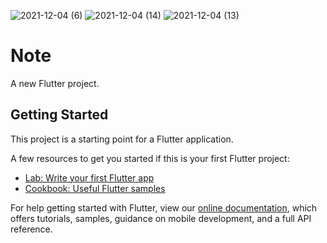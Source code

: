 ![2021-12-04 (6)](https://user-images.githubusercontent.com/55625153/145917527-e1086d97-6e46-49b7-bf1c-0a9a89674812.png)
![2021-12-04 (14)](https://user-images.githubusercontent.com/55625153/145917445-f396e04d-0787-49ee-a55b-8815cd7cebb5.png)
![2021-12-04 (13)](https://user-images.githubusercontent.com/55625153/145917290-f1fae35e-8cea-495c-8550-3e1e51a1caae.png)
# Note

A new Flutter project.

## Getting Started

This project is a starting point for a Flutter application.

A few resources to get you started if this is your first Flutter project:

- [Lab: Write your first Flutter app](https://flutter.dev/docs/get-started/codelab)
- [Cookbook: Useful Flutter samples](https://flutter.dev/docs/cookbook)

For help getting started with Flutter, view our
[online documentation](https://flutter.dev/docs), which offers tutorials,
samples, guidance on mobile development, and a full API reference.

